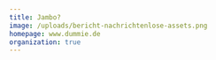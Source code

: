 ```yaml
---
title: Jambo?
image: /uploads/bericht-nachrichtenlose-assets.png
homepage: www.dummie.de
organization: true
---
```


